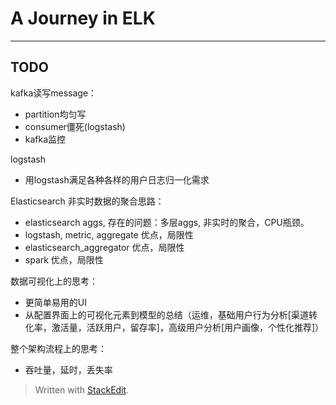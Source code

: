 # A Journey in ELK

---
## TODO

kafka读写message：

*	partition均匀写
*	consumer僵死(logstash)
*	kafka监控

logstash

*	用logstash满足各种各样的用户日志归一化需求

Elasticsearch 非实时数据的聚合思路：

*	elasticsearch aggs, 存在的问题：多层aggs, 非实时的聚合，CPU瓶颈。
*	logstash, metric, aggregate  优点，局限性
*	elasticsearch_aggregator 优点，局限性
*	spark 优点，局限性

数据可视化上的思考：

*	更简单易用的UI
*	从配置界面上的可视化元素到模型的总结（运维，基础用户行为分析[渠道转化率，激活量，活跃用户，留存率]，高级用户分析[用户画像，个性化推荐]）

整个架构流程上的思考：

*	吞吐量，延时，丢失率



> Written with [StackEdit](https://stackedit.io/).